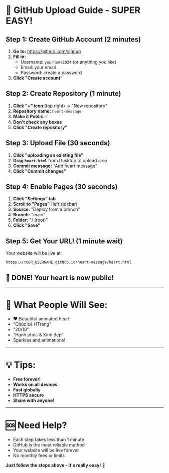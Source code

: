 # 🚀 GitHub Upload Guide - SUPER EASY!

## Step 1: Create GitHub Account (2 minutes)
1. **Go to:** https://github.com/signup
2. **Fill in:**
   - Username: `yourname2024` (or anything you like)
   - Email: your email
   - Password: create a password
3. **Click "Create account"**

## Step 2: Create Repository (1 minute)
1. **Click "+" icon** (top right) → "New repository"
2. **Repository name:** `heart-message`
3. **Make it Public** ✅
4. **Don't check any boxes**
5. **Click "Create repository"**

## Step 3: Upload File (30 seconds)
1. **Click "uploading an existing file"**
2. **Drag `heart.html`** from Desktop to upload area
3. **Commit message:** "Add heart message"
4. **Click "Commit changes"**

## Step 4: Enable Pages (30 seconds)
1. **Click "Settings" tab**
2. **Scroll to "Pages"** (left sidebar)
3. **Source:** "Deploy from a branch"
4. **Branch:** "main"
5. **Folder:** "/ (root)"
6. **Click "Save"**

## Step 5: Get Your URL! (1 minute wait)
Your website will be live at:
```
https://YOUR_USERNAME.github.io/heart-message/heart.html
```

## 🎉 DONE! Your heart is now public!

---

# 📱 What People Will See:
- ❤️ Beautiful animated heart
- "Chúc bé HTrang"
- "20/10"
- "Hạnh phúc & Xinh đẹp"
- Sparkles and animations!

---

# 💡 Tips:
- **Free forever!**
- **Works on all devices**
- **Fast globally**
- **HTTPS secure**
- **Share with anyone!**

---

# 🆘 Need Help?
- Each step takes less than 1 minute
- GitHub is the most reliable method
- Your website will be live forever
- No monthly fees or limits

**Just follow the steps above - it's really easy!** 🚀
